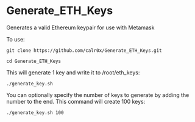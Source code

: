 #  Generate_ETH_Keys

Generates a valid Ethereum keypair for use with Metamask

To use:

```
git clone https://github.com/calr0x/Generate_ETH_Keys.git
```
```
cd Generate_ETH_Keys
```

This will generate 1 key and write it to /root/eth_keys:
```
./generate_key.sh
```

You can optionally specify the number of keys to generate by adding the number to the end. This command will create 100 keys:
```
./generate_key.sh 100
```
